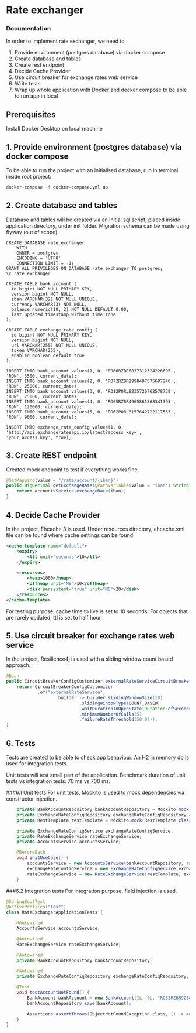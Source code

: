 # Rate exchanger

### Documentation
In order to implement rate exchanger, we need to

1) Provide environment (postgres database) via docker compose
2) Create database and tables
3) Create rest endpoint
4) Decide Cache Provider
5) Use circuit breaker for exchange rates web service
6) Write tests
7) Wrap up whole application with Docker and docker compose to be able to run app in local

## Prerequisites
Install Docker Desktop on local machine

## 1. Provide environment (postgres database) via docker compose
To be able to run the project with an initialised database, run in terminal inside root project: 
```bash
docker-compose -f docker-compose.yml up
```

## 2. Create database and tables
Database and tables will be created via an initial sql script, placed inside application directory, under init folder.
Migration schema can be made using flyway (out of scope).

```postgresql
CREATE DATABASE rate_exchanger
    WITH
    OWNER = postgres
    ENCODING = 'UTF8'
    CONNECTION LIMIT = -1;
GRANT ALL PRIVILEGES ON DATABASE rate_exchanger TO postgres;
\c rate_exchanger

CREATE TABLE bank_account (
  id bigint NOT NULL PRIMARY KEY,
  version bigint NOT NULL,
  iban VARCHAR(32) NOT NULL UNIQUE,
  currency VARCHAR(3) NOT NULL,
  balance numeric(19, 2) NOT NULL DEFAULT 0.00,
  last_updated timestamp without time zone
);

CREATE TABLE exchange_rate_config (
  id bigint NOT NULL PRIMARY KEY,
  version bigint NOT NULL,
  url VARCHAR(255) NOT NULL UNIQUE,
  token VARCHAR(255),
  enabled boolean default true
);

INSERT INTO bank_account values(1, 0, 'RO66RZBR6837312324226695', 'RON', 3500, current_date);
INSERT INTO bank_account values(2, 0, 'RO72RZBR2998497575697246', 'RON', 25000, current_date);
INSERT INTO bank_account values(3, 0, 'RO12PORL8235726762578739', 'RON', 75000, current_date);
INSERT INTO bank_account values(4, 0, 'RO65RZBR4965861368341393', 'RON', 120000, current_date);
INSERT INTO bank_account values(5, 0, 'RO62PORL8157642722117553', 'RON', 9000, current_date);

INSERT INTO exchange_rate_config values(1, 0, 'http://api.exchangeratesapi.io/latest?access_key=', 'your_access_key', true);
```

## 3. Create REST endpoint
Created mock endpoint to test if everything works fine. 
```java
@GetMapping(value = "/rate/account/{iban}")
public BigDecimal getExchangeRate(@PathVariable(value = "iban") String iban) {
    return accountsService.exchangeRate(iban);
}
```

## 4. Decide Cache Provider
In the project, Ehcache 3 is used. Under resources directory, ehcache.xml file can be found where cache settings can be found

```xml
<cache-template name="default">
    <expiry>
        <ttl unit="seconds">10</ttl>
    </expiry>

    <resources>
        <heap>1000</heap>
        <offheap unit="MB">10</offheap>
        <disk persistent="true" unit="MB">20</disk>
    </resources>
</cache-template>
```
For testing purpose, cache time to live is set to 10 seconds. For objects that are rarely updated, ttl is set to half hour.

## 5. Use circuit breaker for exchange rates web service
In the project, Resilience4j is used with a sliding window count based approach. 
```java
@Bean
public CircuitBreakerConfigCustomizer externalRateServiceCircuitBreakerConfig() {
    return CircuitBreakerConfigCustomizer
            .of("externalRateService",
                    builder -> builder.slidingWindowSize(10)
                            .slidingWindowType(COUNT_BASED)
                            .waitDurationInOpenState(Duration.ofSeconds(3))
                            .minimumNumberOfCalls(5)
                            .failureRateThreshold(50.0f));
}
```
## 6. Tests
Tests are created to be able to check app behaviour. An H2 in memory db is used for integration tests.

Unit tests will test small part of the application. Benchmark duration of unit tests vs integration tests: 70 ms vs 700 ms.

###6.1 Unit tests
For unit tests, Mockito is used to mock dependencies via constructor injection.
```java
    private BankAccountRepository bankAccountRepository = Mockito.mock(BankAccountRepository.class);
    private ExchangeRateConfigRepository exchangeRateConfigRepository = Mockito.mock(ExchangeRateConfigRepository.class);
    private RestTemplate restTemplate = Mockito.mock(RestTemplate.class);

    private ExchangeRateConfigService exchangeRateConfigService;
    private RateExchangeService rateExchangeService;
    private AccountsService accountsService;

    @BeforeEach
    void initUseCase() {
        accountsService = new AccountsService(bankAccountRepository, rateExchangeService);
        exchangeRateConfigService = new ExchangeRateConfigService(exchangeRateConfigRepository);
        rateExchangeService = new RateExchangeService(restTemplate, exchangeRateConfigService);
    }
```

###6.2 Integration tests
For integration purpose, field injection is used.
```java
@SpringBootTest
@ActiveProfiles("test")
class RateExchangerApplicationTests {

	@Autowired
	AccountsService accountsService;

	@Autowired
	RateExchangeService rateExchangeService;

	@Autowired
	private BankAccountRepository bankAccountRepository;

	@Autowired
	private ExchangeRateConfigRepository exchangeRateConfigRepository;

	@Test
	void testAccountNotFound() {
		BankAccount bankAccount = new BankAccount(1L, 0L, "RO33RZBR9238994926845252", "RON", new BigDecimal(2500), new Date());
		bankAccountRepository.save(bankAccount);

		Assertions.assertThrows(ObjectNotFoundException.class, () -> accountsService.exchangeRate("RO33RZBR9238994926845250"));
	}
}
```



